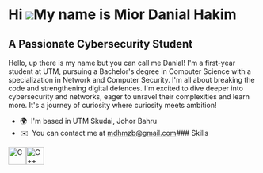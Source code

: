 Hi ![](https://user-images.githubusercontent.com/18350557/176309783-0785949b-9127-417c-8b55-ab5a4333674e.gif)My name is Mior Danial Hakim
=========================================================================================================================================

A Passionate Cybersecurity Student
----------------------------------

Hello, up there is my name but you can call me Danial! I'm a first-year student at UTM, pursuing a Bachelor's degree in Computer Science with a specialization in Network and Computer Security. I'm all about breaking the code and strengthening digital defences. I'm excited to dive deeper into cybersecurity and networks, eager to unravel their complexities and learn more. It's a journey of curiosity where curiosity meets ambition!

*   🌍  I'm based in UTM Skudai, Johor Bahru
*   ✉️  You can contact me at [mdhmzb@gmail.com](mailto:mdhmzb@gmail.com)### Skills 
<p align="left">
<a href="https://docs.microsoft.com/en-us/cpp/?view=msvc-170" target="_blank" rel="noreferrer"><img src="https://raw.githubusercontent.com/danielcranney/readme-generator/main/public/icons/skills/c-colored.svg" width="36" height="36" alt="C" /></a><a href="https://docs.microsoft.com/en-us/cpp/?view=msvc-170" target="_blank" rel="noreferrer"><img src="https://raw.githubusercontent.com/danielcranney/readme-generator/main/public/icons/skills/cplusplus-colored.svg" width="36" height="36" alt="C++" /></a>
                    </p>
                    
